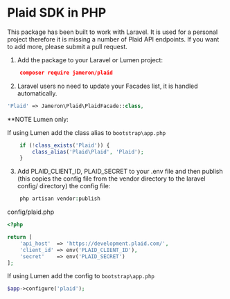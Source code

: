 # Plaid SDK in PHP

This package has been built to work with Laravel. It is used for a personal project therefore it is missing a number of Plaid API endpoints. If you want to add more, please submit a pull request.

1) Add the package to your Laravel or Lumen project:

```json
    composer require jameron/plaid
```

2) Laravel users no need to update your Facades list, it is handled automatically.

```php
'Plaid' => Jameron\Plaid\PlaidFacade::class,
```

**NOTE  Lumen only:

If using Lumen add the class alias to `bootstrap\app.php`

```php
    if (!class_exists('Plaid')) {
        class_alias('Plaid\Plaid', 'Plaid');
    }
```

3) Add PLAID_CLIENT_ID, PLAID_SECRET to your .env file and then publish (this copies the config file from the vendor directory to the laravel config/ directory) the config file:

```php
    php artisan vendor:publish
```

config/plaid.php

```php
<?php

return [
    'api_host'  => 'https://development.plaid.com/',
    'client_id' => env('PLAID_CLIENT_ID'),
    'secret'    => env('PLAID_SECRET')
];
```

If using Lumen add the config to `bootstrap\app.php`

```php
$app->configure('plaid');
```
